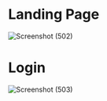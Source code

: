 # Landing Page
![Screenshot (502)](https://github.com/Tap-Cash/Front-End/assets/107654555/009790a7-c4d9-44a0-aa55-5b7a12631a5c)

# Login
![Screenshot (503)](https://github.com/Tap-Cash/Front-End/assets/107654555/20b3a002-633c-44ed-ba41-e2fdeb7ef918)
